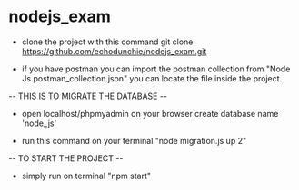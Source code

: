 ﻿# nodejs_exam

* clone the project with this command
git clone https://github.com/echodunchie/nodejs_exam.git

* if you have postman you can import the postman collection from "Node Js.postman_collection.json" 
you can locate the file inside the project.



-- THIS IS TO MIGRATE THE DATABASE --

* open localhost/phpmyadmin on your browser
create database name 'node_js'

* run this command on your terminal
"node migration.js up 2"



-- TO START THE PROJECT --

* simply run on terminal "npm start"
